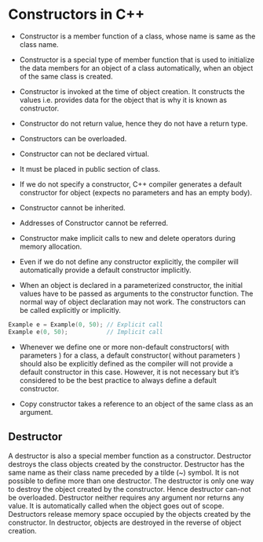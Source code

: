 # Constructors in C++

- Constructor is a member function of a class, whose name is same as the class name.

- Constructor is a special type of member function that is used to initialize the data members for an object of a class automatically, when an object of the same class is created.

- Constructor is invoked at the time of object creation. It constructs the values i.e. provides data for the object that is why it is known as constructor.

- Constructor do not return value, hence they do not have a return type.

- Constructors can be overloaded.

- Constructor can not be declared virtual.

- It must be placed in public section of class.

- If we do not specify a constructor, C++ compiler generates a default constructor for object (expects no parameters and has an empty body).

- Constructor cannot be inherited.

- Addresses of Constructor cannot be referred.

- Constructor make implicit calls to new and delete operators during memory allocation.

- Even if we do not define any constructor explicitly, the compiler will automatically provide a default constructor implicitly.

- When an object is declared in a parameterized constructor, the initial values have to be passed as arguments to the constructor function. The normal way of object declaration may not work. The constructors can be called explicitly or implicitly.

```cpp
Example e = Example(0, 50); // Explicit call
Example e(0, 50);           // Implicit call
```

- Whenever we define one or more non-default constructors( with parameters ) for a class, a default constructor( without parameters ) should also be explicitly defined as the compiler will not provide a default constructor in this case. However, it is not necessary but it’s considered to be the best practice to always define a default constructor. 

- Copy constructor takes a reference to an object of the same class as an argument.

## Destructor

A destructor is also a special member function as a constructor. Destructor destroys the class objects created by the constructor. Destructor has the same name as their class name preceded by a tilde (~) symbol. It is not possible to define more than one destructor. The destructor is only one way to destroy the object created by the constructor. Hence destructor can-not be overloaded. Destructor neither requires any argument nor returns any value. It is automatically called when the object goes out of scope.  Destructors release memory space occupied by the objects created by the constructor. In destructor, objects are destroyed in the reverse of object creation.
